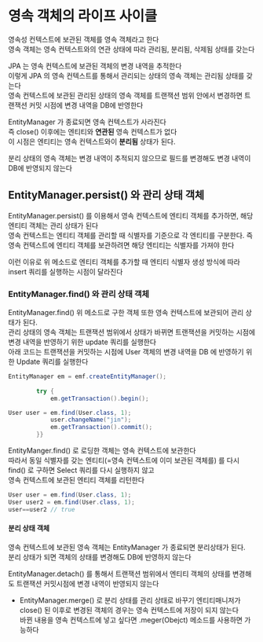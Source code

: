 # 영속 객체의 라이프 사이클
영속성 컨텍스트에 보관된 객체를 영속 객체라고 한다 <br>
영속 객체는 영속 컨텍스트와의 연관 상태에 따라 관리됨, 분리됨, 삭제됨 상태를 갖는다 <br>

JPA 는 영속 컨텍스트에 보관된 객체의 변경 내역을 추적한다 <br>
이렇게 JPA 의 영속 컨텍스트를 통해서 관리되는 상태의 영속 객체는 관리됨 상태를 갖는다 <br>
영속 컨텍스트에 보관된 관리된 상태의 영속 객체를 트랜잭션 범위 안에서 변경하면 트랜잭션 커밋 시점에 변경 내역을 DB에 반영한다 <br>

EntityManager 가 종료되면 영속 컨텍스트가 사라진다 <br>
즉 close() 이후에는 엔티티와 **연관된** 영속 컨텍스트가 없다 <br>
이 시점은 엔티티는 영속 컨텍스트와이 **분리됨** 상태가 된다.

분리 상태의 영속 객체는 변경 내역이 추적되지 않으므로 필드를 변경해도 변경 내역이 DB에 반영되지 않는다 <br>

## EntityManager.persist() 와 관리 상태 객체
EntityManager.persist() 를 이용해서 영속 컨텍스트에 엔티티 객체를 추가하면, 해당 엔티티 객체는 관리 상태가 된다 <br>
영속 컨텍스트는 엔티티 객체를 관리할 때 식별자를 기준으로 각 엔티티를 구분한다. 즉 영속 컨텍스트에 엔티티 객체를 보관하려면 해당 엔티티는 식별자를 가져야 한다 <br>

이런 이유로 위 메소드로 엔티티 객체를 추가할 때 엔티티 식별자 생성 방식에 따라 insert 쿼리를 실행하는 시점이 달라진다 <br>

### EntityManager.find() 와 관리 상태 객체
EntityManager.find() 위 메소드로 구한 객체 또한 영속 컨텍스트에 보관되어 관리 상태가 된다. <br>
관리 상태의 영속 객체는 트랜잭션 범위에서 상태가 바뀌면 트랜잭션을 커밋하는 시점에 변경 내역을 반영하기 위한 update 쿼리를 실행한다 <br>
아래 코드는 트랜잭션을 커밋하는 시점에 User 객체의 변경 내역을 DB 에 반영하기 위한 Update 쿼리를 실행한다 <br>
```java
EntityManager em = emf.createEntityManager();
	
		try {
			em.getTransaction().begin();

User user = em.find(User.class, 1);
			user.changeName("jin");
			em.getTransaction().commit();
		}}
```

EntityManger.find() 로 로딩한 객체는 영속 컨텍스트에 보관한다 <br>
따라서 동일 식별자를 갖는 엔티티(=영속 컨텍스트에 이미 보관된 객체를) 를 다시 find() 로 구하면 Select 쿼리를 다시 실행하지 않고 <br>
영속 컨텍스트에 보관된 엔티티 객체를 리턴한다 <br>
```java
User user = em.find(User.class, 1);
User user2 = em.find(User.class, 1);
user==user2 // true
```

#### 분리 상태 객체
영속 컨텍스트에 보관된 영속 객체는 EntityManager 가 종료되면 분리상태가 된다. <br>
분리 상태가 되면 객체의 상태를 변경해도 DB에 반영하지 않는다 <br>

EntityManager.detach() 를 통해서 트랜잭션 범위에서 엔티티 객체의 상태를 변경해도 트랜잭션 커밋시점에 변경 내역이 반영되지 않는다 <br>

- EntityManager.merge() 로 분리 상태를 관리 상태로 바꾸기
엔티티매니저가 close() 된 이후로 변경된 객체의 경우는  영속 컨텍스트에 저장이 되지 않는다 <br>
바뀐 내용을 영속 컨텍스트에 넣고 싶다면 .meger(Obejct) 메소드를 사용하면 가능하다 <br>